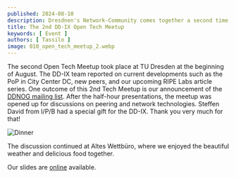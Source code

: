 ```yaml
---
published: 2024-08-10
description: Dresdnen's Network-Community comes together a second time.
title: The 2nd DD-IX Open Tech Meetup
keywords: [ Event ]
authors: [ Tassilo ]
image: 010_open_tech_meetup_2.webp
---
```


The second Open Tech Meetup took place at TU Dresden at the beginning of August. The DD-IX team reported on current 
developments such as the PoP in City Center DC, new peers, and our upcoming RIPE Labs article series. One outcome of 
this 2nd Tech Meetup is our announcement of the [DDNOG mailing list](https://dd-ix.net/g/ddnog).
After the half-hour presentations, the meetup was opened up for discussions on peering and network technologies. 
Steffen David from I/P/B had a special gift for the DD-IX. Thank you very much for that!

![Dinner](010_open_tech_meetup_dinner.webp)

The discussion continued at Altes Wettbüro, where we enjoyed the beautiful weather and delicious food together.

Our slides are [online](https://talks.dd-ix.net/otm2024_08/otm2024_08.pdf) available.

